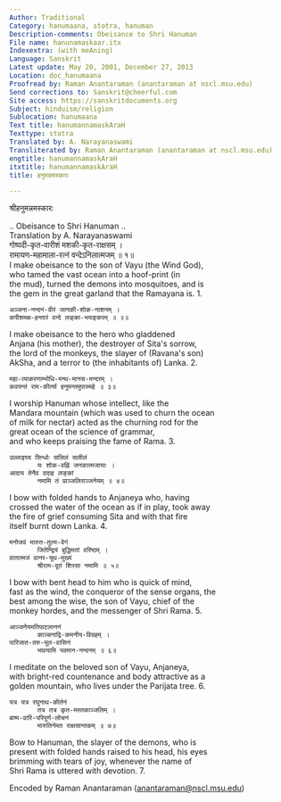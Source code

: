```yaml
---
Author: Traditional
Category: hanumaana, stotra, hanuman
Description-comments: Obeisance to Shri Hanuman
File name: hanunamaskaar.itx
Indexextra: (with meAning)
Language: Sanskrit
Latest update: May 20, 2001, December 27, 2013
Location: doc_hanumaana
Proofread by: Raman Anantaraman (anantaraman at nscl.msu.edu)
Send corrections to: Sanskrit@cheerful.com
Site access: https://sanskritdocuments.org
Subject: hinduism/religion
Sublocation: hanumaana
Text title: hanumannamaskAraH
Texttype: stotra
Translated by: A. Narayanaswami
Transliterated by: Raman Anantaraman (anantaraman at nscl.msu.edu)
engtitle: hanumannamaskAraH
itxtitle: hanumannamaskAraH
title: हनुमन्नमस्कारः

---
```

  
 श्रीहनुमन्नमस्कारः   
  
.. Obeisance to Shri Hanuman ..  
Translation by A. Narayanaswami  
    गोष्पदी-कृत-वारीशं मशकी-कृत-राक्षसम् ।  
    रामायण-महामाला-रत्नं वन्देऽनिलात्मजम् ॥ १॥  
 I make obeisance to the son of Vayu (the Wind God),   
who tamed the vast ocean into a hoof-print (in   
the mud), turned the demons into mosquitoes, and is   
the gem in the great garland that the Ramayana is. 1.   
  
    अञ्जना-नन्दनं-वीरं जानकी-शोक-नाशनम् ।  
    कपीशमक्ष-हन्तारं वन्दे लङ्का-भयङ्करम् ॥ २॥  
 I make obeisance to the hero who gladdened   
Anjana (his mother), the destroyer of Sita's sorrow,   
the lord of the monkeys, the slayer of (Ravana's son)   
AkSha, and a terror to (the inhabitants of) Lanka.  2.   
  
    महा-व्याकरणाम्भोधि-मन्थ-मानस-मन्दरम् ।  
    कवयन्तं राम-कीर्त्या हनुमन्तमुपास्महे ॥ ३॥  
 I worship Hanuman whose intellect, like the   
Mandara mountain (which was used to churn the ocean   
of milk for nectar) acted as the churning rod for the   
great ocean of the science of grammar,   
and who keeps praising the fame of Rama. 3.   
  
    उल्लङ्घ्य सिन्धोः सलिलं सलीलं  
           यः शोक-वह्निं जनकात्मजायाः ।  
    आदाय तेनैव ददाह लङ्कां  
           नमामि तं प्राञ्जलिराञ्जनेयम् ॥ ४॥  
 I bow with folded hands to Anjaneya who, having   
crossed the water of the ocean as if in play, took away   
the fire of grief consuming Sita and with that fire   
itself burnt down Lanka. 4.   
  
    मनोजवं मारुत-तुल्य-वेगं   
           जितेन्द्रियं बुद्धिमतां वरिष्ठम् ।  
    वातात्मजं वानर-यूथ-मुख्यं  
           श्रीराम-दूतं शिरसा नमामि ॥ ५॥  
 I bow with bent head to him who is quick of mind,  
fast as the wind, the conqueror of the sense organs, the   
best among the wise, the son of Vayu, chief of the   
monkey hordes, and the messenger of Shri Rama.  5.   
  
    आञ्जनेयमतिपाटलाननं  
           काञ्चनाद्रि-कमनीय-विग्रहम् ।  
    पारिजात-तरु-मूल-वासिनं  
           भावयामि पवमान-नन्दनम् ॥ ६॥  
 I meditate on the beloved son of Vayu, Anjaneya,   
with bright-red countenance and body attractive as a   
golden mountain, who lives under the Parijata tree. 6.   
  
    यत्र यत्र रघुनाथ-कीर्तनं  
           तत्र तत्र कृत-मस्तकाञ्जलिम् ।  
    बाष्प-वारि-परिपूर्ण-लोचनं  
           मारुतिर्नमत राक्षसान्तकम् ॥ ७॥  
 Bow to Hanuman, the slayer of the demons, who is   
present with folded hands raised to his head, his eyes   
brimming with tears of joy, whenever the name of  
Shri Rama is uttered with devotion.  7.   
  
Encoded by Raman Anantaraman (anantaraman@nscl.msu.edu)  
  
